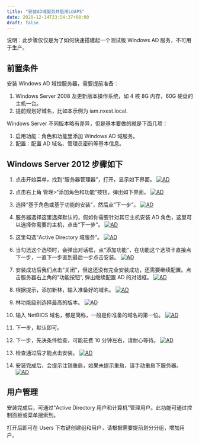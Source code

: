 ```yaml
---
title: "安装AD域服务并启用LDAPS"
date: 2020-12-14T23:54:37+08:00
draft: false
---
```


说明：此步骤仅仅是为了如何快速搭建起一个测试版 Windows AD 服务，不可用于生产。

## 前置条件

安装 Windows AD 域控服务器，需要提前准备：

1. Windows Server 2008 及更新版本操作系统，如 4 核 8G 内存，60G 硬盘的主机一台。
2. 提前规划好域名，比如本示例为 iam.nxest.local.

Windows Server 不同版本略有差异，但是基本要做的就是下面几项：

1. 启用功能：角色和功能里添加 Windows AD 域服务。
2. 配置：配置 AD 域名、管理员密码等基本信息。

## Windows Server 2012 步骤如下

1. 点击开始菜单，找到“服务器管理器”，打开，显示如下界面。
   [![AD](./ad-001.png)](./ad-001.png)

2. 点击右上角 管理>“添加角色和功能”按钮，弹出如下界面。
   [![AD](./ad-002.png)](./ad-002.png)

3. 选择“基于角色或基于功能的安装”，然后点“下一步”。
   [![AD](./ad-003.png)](./ad-003.png)

4. 服务器选择这里选择默认的，假如你需要针对其它主机安装 AD 角色，这里可以选择你需要的主机，点击“下一步”。
   [![AD](./ad-004.png)](./ad-004.png)
5. 这里勾选“Active Directory 域服务”。
   [![AD](./ad-005.png)](./ad-005.png)
6. 当勾选这个选项时，会弹出对话框，点“添加功能”，在功能这个选项卡直接点下一步，一直下一步直到最后一步点击安装。
   [![AD](./ad-006.png)](./ad-006.png)

7. 安装成功后我们点击“关闭”，但这还没有完全安装成功，还需要继续配置。点击服务器右上角的“功能按钮”, 弹出继续配置 AD 的对话框。
   [![AD](./ad-007.png)](./ad-007.png)

8. 根据提示，添加新林，输入准备好的域名。
   [![AD](./ad-008.png)](./ad-008.png)

9. 林功能级别选择最高的版本。
   [![AD](./ad-009.png)](./ad-009.png)

10. 输入 NetBIOS 域名，都是简称，一般是你准备的域名的第一位。
    [![AD](./ad-010.png)](./ad-010.png)
11. 下一步，默认即可。

12. 下一步，先决条件检查，可能花费 10 分钟左右，请耐心等待。
    [![AD](./ad-012.png)](./ad-012.png)

13. 检查通过后才能点击安装。
    [![AD](./ad-013.png)](./ad-013.png)

14. 安装完成后，会提示注销重启，如果未提示重启，请手动重启下服务器。
    [![AD](./ad-014.png)](./ad-014.png)

## 用户管理

安装完成后，可通过“Active Directory 用户和计算机”管理用户。此功能可通过控制面板或菜单搜索到。

打开后即可在 Users 下右键创建组和用户，请根据需要提前划分分组，增加用户。

